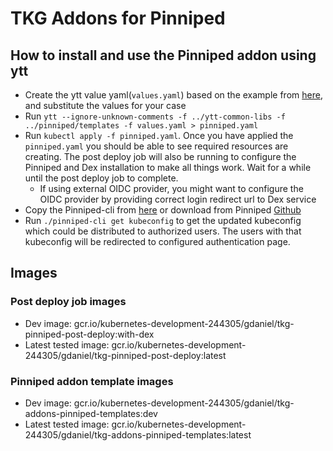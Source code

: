 # TKG Addons for Pinniped

## How to install and use the Pinniped addon using ytt

- Create the ytt value yaml(`values.yaml`) based on the example from [here](./examples), and substitute the values for your case
- Run `ytt --ignore-unknown-comments -f ../ytt-common-libs -f ../pinniped/templates -f values.yaml > pinniped.yaml`
- Run `kubectl apply -f pinniped.yaml`. Once you have applied the `pinniped.yaml` you should be able to see required 
  resources are creating. The post deploy job 
  will also be running to configure the Pinniped and Dex installation to make all things work. Wait for a while until the 
  post deploy job to complete.
  - If using external OIDC provider, you might want to configure the OIDC provider by providing correct login redirect url to Dex service
- Copy the Pinniped-cli from [here](./post-deploy/hack/bin/pinniped-cli) or download from Pinniped [Github](https://github.com/vmware-tanzu/pinniped/releases)
- Run `./pinniped-cli get kubeconfig` to get the updated kubeconfig which could be distributed to authorized users. The 
  users with that kubeconfig will be redirected to configured authentication page.
  
## Images

### Post deploy job images

- Dev image: gcr.io/kubernetes-development-244305/gdaniel/tkg-pinniped-post-deploy:with-dex
- Latest tested image: gcr.io/kubernetes-development-244305/gdaniel/tkg-pinniped-post-deploy:latest

### Pinniped addon template images

- Dev image: gcr.io/kubernetes-development-244305/gdaniel/tkg-addons-pinniped-templates:dev
- Latest tested image: gcr.io/kubernetes-development-244305/gdaniel/tkg-addons-pinniped-templates:latest